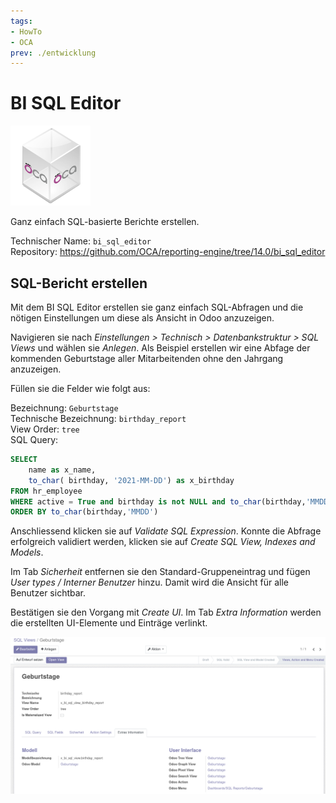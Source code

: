 ```yaml
---
tags:
- HowTo
- OCA
prev: ./entwicklung
---
```

# BI SQL Editor
![icon_oca_app](assets/icon_oca_app.png)

Ganz einfach SQL-basierte Berichte erstellen.

Technischer Name: `bi_sql_editor`\
Repository: <https://github.com/OCA/reporting-engine/tree/14.0/bi_sql_editor>

## SQL-Bericht erstellen

Mit dem BI SQL Editor erstellen sie ganz einfach SQL-Abfragen und die nötigen Einstellungen um diese als Ansicht in Odoo anzuzeigen.

Navigieren sie nach *Einstellungen > Technisch > Datenbankstruktur > SQL Views* und wählen sie *Anlegen*. Als Beispiel erstellen wir eine Abfage der kommenden Geburtstage aller Mitarbeitenden ohne den Jahrgang anzuzeigen.

Füllen sie die Felder wie folgt aus:

Bezeichnung: `Geburtstage`\
Technische Bezeichnung: `birthday_report`\
View Order: `tree`\
SQL Query:

```sql
SELECT
    name as x_name,
	to_char( birthday, '2021-MM-DD') as x_birthday 
FROM hr_employee 
WHERE active = True and birthday is not NULL and to_char(birthday,'MMDD') > to_char(now() - INTERVAL '4 DAY','MMDD')
ORDER BY to_char(birthday,'MMDD')
```

Anschliessend klicken sie auf *Validate SQL Expression*. Konnte die Abfrage erfolgreich validiert werden, klicken sie auf *Create SQL View, Indexes and Models*.

Im Tab *Sicherheit* entfernen sie den Standard-Gruppeneintrag und fügen *User types / Interner Benutzer* hinzu. Damit wird die Ansicht für alle Benutzer sichtbar. 

Bestätigen sie den Vorgang mit *Create UI*. Im Tab *Extra Information* werden die erstellten UI-Elemente und Einträge verlinkt.

![](assets/BI%20SQL%20Editor%20Ansicht%20erstellt.png)